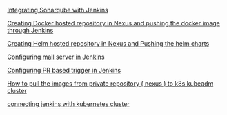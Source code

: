 [Integrating Sonarqube with Jenkins](https://github.com/DeekshithSN/CICD_Java_gradle_application/wiki/Integrating-Sonarqube-with-Jenkins)

[Creating Docker hosted repository in Nexus and pushing the docker image through Jenkins](https://github.com/DeekshithSN/CICD_Java_gradle_application/wiki/Creating-Docker-hosted-repository-in-Nexus-and-pushing-the-docker-image-through-Jenkins)

[Creating Helm hosted repository in Nexus and Pushing the helm charts](https://github.com/DeekshithSN/CICD_Java_gradle_application/wiki/Creating-Helm-hosted-repository-in-Nexus-and-Pushing-the-helm-charts)

[Configuring mail server in Jenkins](https://github.com/DeekshithSN/CICD_Java_gradle_application/wiki/Configuring-mail-server-in-Jenkins-(-Gmail-))

[Configuring PR based trigger in Jenkins](https://github.com/DeekshithSN/CICD_Java_gradle_application/wiki/Configuring-PR-based-trigger-in-Jenkins)

[How to pull the images from private repository ( nexus ) to k8s kubeadm cluster](https://github.com/DeekshithSN/CICD_Java_gradle_application/wiki/How-to-pull-the-images-from-private-repository-(-nexus-)-to-k8s-kubeadm-cluster)

[connecting jenkins with kubernetes cluster](https://github.com/DeekshithSN/CICD_Java_gradle_application/wiki/connecting-jenkins-with-kubernetes-cluster)